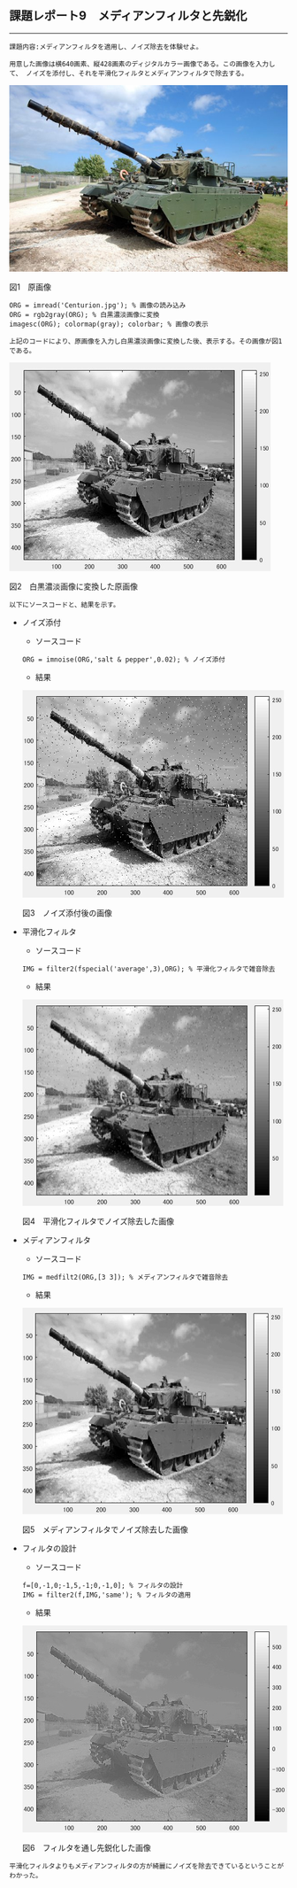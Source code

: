 ## 課題レポート9　メディアンフィルタと先鋭化
---
`
課題内容:メディアンフィルタを適用し、ノイズ除去を体験せよ。
`

`
用意した画像は横640画素、縦428画素のディジタルカラー画像である。この画像を入力して、
ノイズを添付し、それを平滑化フィルタとメディアンフィルタで除去する。
`

![Centurion](./Centurion.jpg)

図1　原画像

`
ORG = imread('Centurion.jpg'); % 画像の読み込み
`  
`
ORG = rgb2gray(ORG); % 白黒濃淡画像に変換
`  
`
imagesc(ORG); colormap(gray); colorbar; % 画像の表示
`

`
上記のコードにより、原画像を入力し白黒濃淡画像に変換した後、表示する。その画像が図1である。
`

![9-1](./9-1.jpg)

図2　白黒濃淡画像に変換した原画像

`
以下にソースコードと、結果を示す。
`
- ノイズ添付
    - ソースコード

    `
    ORG = imnoise(ORG,'salt & pepper',0.02); % ノイズ添付
    `
    - 結果

    ![9-2](./9-2.jpg)
    
    図3　ノイズ添付後の画像
    
- 平滑化フィルタ
    - ソースコード

    `
    IMG = filter2(fspecial('average',3),ORG); % 平滑化フィルタで雑音除去
    `
    - 結果

    ![9-3](./9-3.jpg)
    
    図4　平滑化フィルタでノイズ除去した画像
    
- メディアンフィルタ
    - ソースコード

    `
    IMG = medfilt2(ORG,[3 3]); % メディアンフィルタで雑音除去
    `
    - 結果

    ![9-4](./9-4.jpg)
    
    図5　メディアンフィルタでノイズ除去した画像
    
- フィルタの設計
    - ソースコード

    `
    f=[0,-1,0;-1,5,-1;0,-1,0]; % フィルタの設計
    `  
    `
    IMG = filter2(f,IMG,'same'); % フィルタの適用
    `
    - 結果

    ![9-5](./9-5.jpg)
    
    図6　フィルタを通し先鋭化した画像

`
平滑化フィルタよりもメディアンフィルタの方が綺麗にノイズを除去できているということがわかった。
`
